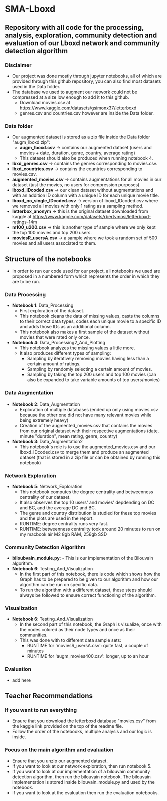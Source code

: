 # SMA-Lboxd
## Repository with all code for the processing, analysis, exploration, community detection and evaluation of our Lboxd network and community detection algorithm

### Disclaimer
- Our project was done mostly through jupyter notebooks, all of which are provided through this github repository, you can also find most datasets used in the Data folder.
- The database we used to augment our network could not be compressed at a size low enough to add it to this github.
    - Download movies.csv at https://www.kaggle.com/datasets/gsimonx37/letterboxd
    - genres.csv and countries.csv however are inside the Data folder.
### **Data folder**
- Our augmented dataset is stored as a zip file inside the Data folder "augm_lboxd.zip":
    - **augm_lboxd.csv** -> contains our augmented dataset (users and movies + date, duration, genre, country, average rating)
    - This dataset should also be produced when running notebook 4.
- **lbxd_genres.csv** -> contains the genres corresponding to movies.csv.
- **lbxd_countries.csv** -> contains the countries corresponding to movies.csv.
- **augmented_movies.csv** -> contains augmentations for all movies in our dataset (just the movies, no users for compression purposes)
- **lboxd_IDcoded.csv** -> our clean dataset without augmentations and with an addition ID column with a unique ID for each unique movie title.
- **lboxd_no_single_IDcoded.csv** -> version of lboxd_IDcoded.csv where we removed all movies with only 1 rating as a sampling method.
- **letterbox_anonym** -> this is the original dataset downloaded from kaggle at https://www.kaggle.com/datasets/rbertvmosi/letterboxd-ratings-14m
- **m100_u200.csv** -> this is another type of sample where we only kept the top 100 movies and top 200 users.
- **moviesR_usersA.csv** -> a sample where we took a random set of 500 movies and all users associated to them.

## **Structure of the notebooks**
- In order to run our code used for our project, all notebooks we used are proposed in a numbered form which represents the order in which they are to be run.

### **Data Processing**
- **Notebook 1**: Data_Processing
    - First exploration of the dataset.
    - This notebook cleans the data of missing values, casts the columns to their correct data types, codes each unique movie to a specific ID and adds those IDs as an additional column.
    - This notebook also makes a first sample of the dataset without movies that were rated only once.
- **Notebook 4**: Data_Processing2_And_Plotting
    - This notebook analyzes the missing values a little more.
    - It also produces different types of sampling:
        - Sampling by iteratively removing movies having less than a certain amount of ratings.
        - Sampling by randomly selecting a certain amount of movies.
        - Sampling by taking the top 200 users and top 100 movies (can also be expanded to take variable amounts of top users/movies)

### **Data Augmentation**
- **Notebook 2**: Data_Augmentation
    - Exploration of multiple databases (ended up only using movies.csv because the other one did not have many relevant movies while being extremely heavy)
    - Creation of the augmented_movies.csv that contains the movies from our original dataset with their respective augmentations (date, minute "duration", mean rating, genre, country)
- **Notebook 3**: Data_Augmentation2
    - This notebook's role is to use the augmented_movies.csv and our lboxd_IDcoded.csv to merge them and produce an augmented dataset (that is stored in a zip file or can be obtained by running this notebook)

### **Network Exploration**
- **Notebook 5**: Network_Exploration
    - This notebook computes the degree centrality and betweenness centrality of our dataset.
    - It also observes the top 10 users' and movies' depdending on DC and BC, and the average DC and BC.
    - The genre and country distribution is studied for these top movies and the plots are used in the report.
    - RUNTIME: degree centrality runs very fast.
    - RUNTIME: betweenness centrality took around 20 minutes to run on my macbook air M2 8gb RAM, 256gb SSD

### **Community Detection Algorithm**
- **biloubvain_module.py**:
      - This is our implementation of the Bilouvain algorithm.
- **Notebook 6**: Testing_And_Visualization
    - In the first part of this notebook, there is code which shows how the Graph has to be prepared to be given to our algorithm and how our algorithm can be run on specific data.
    - To run the algorithm with a different dataset, these steps should always be followed to ensure correct functioning of the algorithm.

### **Visualization**
- **Notebook 6**: Testing_And_Visualization
    - In the second part of this notebook, the Graph is visualize, once with the nodes colored as their node types and once as their communities.
    - This was done with to different data sample sets:
        - RUNTIME for 'moviesR_usersA.csv': quite fast, a couple of minutes
        - RUNTIME for 'augm_movies400.csv': longer, up to an hour

### **Evaluation**
- add here


## Teacher Recommendations
### If you want to run everything
- Ensure that you download the letterboxd database "movies.csv" from the kaggle link provided on the top of the readme file.
- Follow the order of the notebooks, multiple analysis and our logic is inside.
### Focus on the main algorithm and evaluation
- Ensure that you unzip our augmented dataset.
- If you want to look at our network exploration, then run notebook 5.
- If you want to look at our implementation of a bilouvain community detection algorithm, then run the bilouvain notebook. The bilouvain implementation is stored inside bilouvain_module.py and used by the notebook.
- If you want to look at the evaluation then run the evaluation notebooks.
